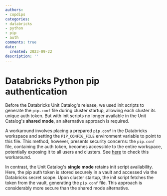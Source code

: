 ```yaml
---
authors:
- copdips
categories:
- databricks
- python
- pip
- auth
comments: true
date:
  created: 2023-09-22
description: ''
---
```


# Databricks Python pip authentication

Before the Databricks Unit Catalog's release, we used init scripts to generate the `pip.conf` file during cluster startup, allowing each cluster its unique auth token. But with init scripts no longer available in the Unit Catalog's **shared mode**, an alternative approach is required.

A workaround involves placing a prepared `pip.conf` in the Databricks workspace and setting the `PIP_CONFIG_FILE` environment variable to point to this file. This method, however, presents security concerns: the `pip.conf` file, containing the auth token, becomes accessible to the entire workspace, potentially exposing it to all users and clusters. See [here](https://github.com/databrickslabs/dbx/issues/739#issuecomment-1730308586) to check this workaround.

In contrast, the Unit Catalog's **single mode** retains init script availability. Here, the pip auth token is stored securely in a vault and accessed via the Databricks secret scope. Upon cluster startup, the init script fetches the token from the vault, generating the `pip.conf` file. This approach is considerably more secure than the shared mode alternative.
